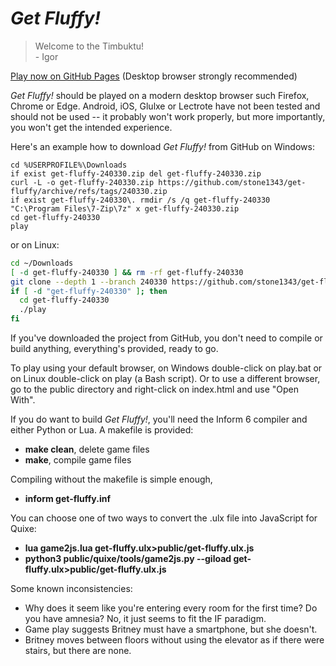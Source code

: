 # *Get Fluffy!*

> Welcome to the Timbuktu!<br>
>    \- Igor

[Play now on GitHub Pages](https://stone1343.github.io/get-fluffy/public/index.html) (Desktop browser strongly recommended)

*Get Fluffy!* should be played on a modern desktop browser such Firefox, Chrome or Edge. Android, iOS, Glulxe or Lectrote have
not been tested and should not be used -- it probably won't work properly, but more importantly, you won't get the intended
experience.

Here's an example how to download *Get Fluffy!* from GitHub on Windows:

```
cd %USERPROFILE%\Downloads
if exist get-fluffy-240330.zip del get-fluffy-240330.zip
curl -L -o get-fluffy-240330.zip https://github.com/stone1343/get-fluffy/archive/refs/tags/240330.zip
if exist get-fluffy-240330\. rmdir /s /q get-fluffy-240330
"C:\Program Files\7-Zip\7z" x get-fluffy-240330.zip
cd get-fluffy-240330
play
```

or on Linux:

```bash
cd ~/Downloads
[ -d get-fluffy-240330 ] && rm -rf get-fluffy-240330
git clone --depth 1 --branch 240330 https://github.com/stone1343/get-fluffy.git get-fluffy-240330
if [ -d "get-fluffy-240330" ]; then
  cd get-fluffy-240330
  ./play
fi
```

If you've downloaded the project from GitHub, you don't need to compile or build anything, everything's provided, ready to go.

To play using your default browser, on Windows double-click on play.bat or on Linux double-click on play (a Bash script).
Or to use a different browser, go to the public directory and right-click on index.html and use "Open With".

If you do want to build *Get Fluffy!*, you'll need the Inform 6 compiler and either Python or Lua. A makefile is provided:
* **make clean**, delete game files
* **make**, compile game files

Compiling without the makefile is simple enough,
* **inform get-fluffy.inf**

You can choose one of two ways to convert the .ulx file into JavaScript for Quixe:
* **lua game2js.lua get-fluffy.ulx>public/get-fluffy.ulx.js**
* **python3 public/quixe/tools/game2js.py --giload get-fluffy.ulx>public/get-fluffy.ulx.js**

Some known inconsistencies:
* Why does it seem like you're entering every room for the first time? Do you have amnesia? No, it just seems to fit the IF paradigm.
* Game play suggests Britney must have a smartphone, but she doesn't.
* Britney moves between floors without using the elevator as if there were stairs, but there are none.
